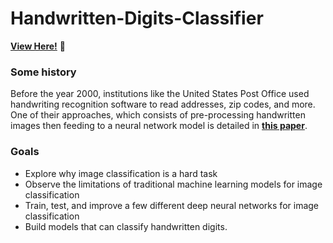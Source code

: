 # Handwritten-Digits-Classifier

**[View Here!](https://nbviewer.jupyter.org/github/epatter1/Handwritten-Digits-Classifier/blob/master/Building_A_Handwritten_Digits_Classifier.ipynb)** :eyes:

### Some history
Before the year 2000, institutions like the United States Post Office used handwriting recognition software to read addresses, zip codes, and more. 
One of their approaches, which consists of pre-processing handwritten images then feeding to a neural network model is detailed in 
**[this paper](http://citeseerx.ist.psu.edu/viewdoc/download?doi=10.1.1.852.5499&rep=rep1&type=pdf)**.

### Goals
* Explore why image classification is a hard task
* Observe the limitations of traditional machine learning models for image classification
* Train, test, and improve a few different deep neural networks for image classification
* Build models that can classify handwritten digits.
